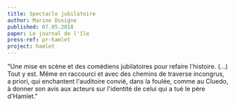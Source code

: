```yaml
---
title: Spectacle jubilatoire
author: Marine Dusigne
published: 07.05.2018
paper: Le journal de l'île
press-ref: pr-hamlet
project: hamlet
---
```


"Une mise en scène et des comédiens jubilatoires pour refaire l'histoire. (…) Tout y est. Même en raccourci et avec des chemins de traverse incongrus, a priori, qui enchantent l'auditoire convié, dans la foulée, comme au Cluedo, à donner son avis aux acteurs sur l'identité de celui qui a tué le père d'Hamlet."
